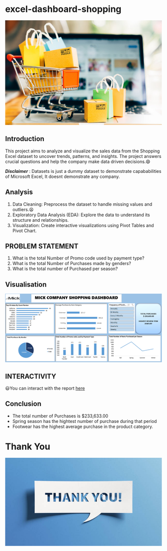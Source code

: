 # excel-dashboard-shopping

![](shopping_pic.jpg)


## Introduction
This project aims to analyze and visualize the sales data from the Shopping Excel dataset to uncover trends, patterns, and insights.
The project answers crucial questions and help the company make data driven decisions.😄

**_Disclaimer_** : Datasets is just a dummy dataset to demonstrate capababilities of Microsoft Excel, It doesnt demonstrate any company. 

## Analysis
1. Data Cleaning: Preprocess the dataset to handle missing values and outliers.😫
2. Exploratory Data Analysis (EDA): Explore the data to understand its structure and relationships.
3. Visualization: Create interactive visualizations using Pivot Tables and Pivot Chart.

## PROBLEM STATEMENT
1.	What is the total Number of Promo code used by payment type?
2.	What is the total Number of Purchases made by genders?
3.	What is the total number of Purchased per season?

## Visualisation
![](shopping_dashboard.png) 

## INTERACTIVITY 
😃You can interact with the report [here](excel_shopping_dashboard)

## Conclusion

-  The total number of Purchases is $233,633.00
-  Spring season has the hightest number of purchase during that period
-  Footwear has the highest average purchase in the product category.

# Thank You
![](thank_you.jpg)
